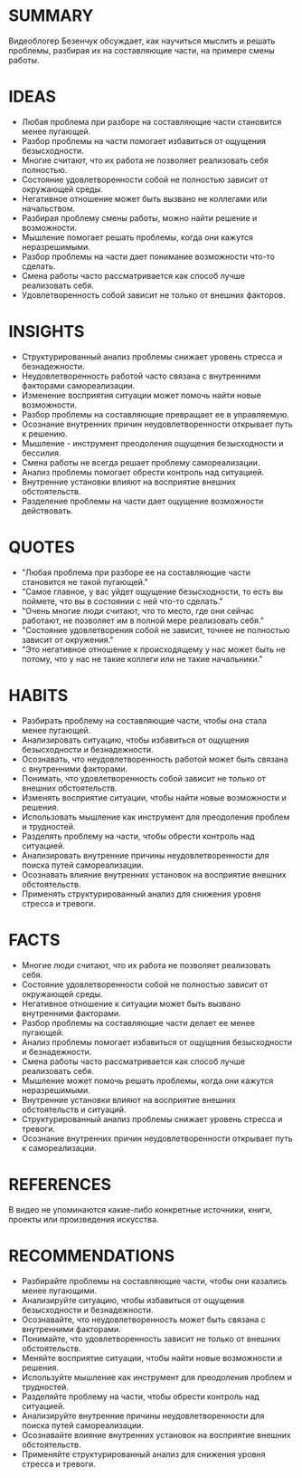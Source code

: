 # SUMMARY

Видеоблогер Безенчук обсуждает, как научиться мыслить и решать проблемы, разбирая их на составляющие части, на примере смены работы.

# IDEAS

- Любая проблема при разборе на составляющие части становится менее пугающей.
- Разбор проблемы на части помогает избавиться от ощущения безысходности.
- Многие считают, что их работа не позволяет реализовать себя полностью.
- Состояние удовлетворенности собой не полностью зависит от окружающей среды.
- Негативное отношение может быть вызвано не коллегами или начальством.
- Разбирая проблему смены работы, можно найти решение и возможности.
- Мышление помогает решать проблемы, когда они кажутся неразрешимыми.
- Разбор проблемы на части дает понимание возможности что-то сделать.
- Смена работы часто рассматривается как способ лучше реализовать себя.
- Удовлетворенность собой зависит не только от внешних факторов.

# INSIGHTS

- Структурированный анализ проблемы снижает уровень стресса и безнадежности.
- Неудовлетворенность работой часто связана с внутренними факторами самореализации.
- Изменение восприятия ситуации может помочь найти новые возможности.
- Разбор проблемы на составляющие превращает ее в управляемую.
- Осознание внутренних причин неудовлетворенности открывает путь к решению.
- Мышление - инструмент преодоления ощущения безысходности и бессилия.
- Смена работы не всегда решает проблему самореализации.
- Анализ проблемы помогает обрести контроль над ситуацией.
- Внутренние установки влияют на восприятие внешних обстоятельств.
- Разделение проблемы на части дает ощущение возможности действовать.

# QUOTES

- "Любая проблема при разборе ее на составляющие части становится не такой пугающей."
- "Самое главное, у вас уйдет ощущение безысходности, то есть вы поймете, что вы в состоянии с ней что-то сделать."
- "Очень многие люди считают, что то место, где они сейчас работают, не позволяет им в полной мере реализовать себя."
- "Состояние удовлетворения собой не зависит, точнее не полностью зависит от окружения."
- "Это негативное отношение к происходящему у нас может быть не потому, что у нас не такие коллеги или не такие начальники."

# HABITS

- Разбирать проблему на составляющие части, чтобы она стала менее пугающей.
- Анализировать ситуацию, чтобы избавиться от ощущения безысходности и безнадежности.
- Осознавать, что неудовлетворенность работой может быть связана с внутренними факторами.
- Понимать, что удовлетворенность собой зависит не только от внешних обстоятельств.
- Изменять восприятие ситуации, чтобы найти новые возможности и решения.
- Использовать мышление как инструмент для преодоления проблем и трудностей.
- Разделять проблему на части, чтобы обрести контроль над ситуацией.
- Анализировать внутренние причины неудовлетворенности для поиска путей самореализации.
- Осознавать влияние внутренних установок на восприятие внешних обстоятельств.
- Применять структурированный анализ для снижения уровня стресса и тревоги.

# FACTS

- Многие люди считают, что их работа не позволяет реализовать себя.
- Состояние удовлетворенности собой не полностью зависит от окружающей среды.
- Негативное отношение к ситуации может быть вызвано внутренними факторами.
- Разбор проблемы на составляющие части делает ее менее пугающей.
- Анализ проблемы помогает избавиться от ощущения безысходности и безнадежности.
- Смена работы часто рассматривается как способ лучше реализовать себя.
- Мышление может помочь решать проблемы, когда они кажутся неразрешимыми.
- Внутренние установки влияют на восприятие внешних обстоятельств и ситуаций.
- Структурированный анализ проблемы снижает уровень стресса и тревоги.
- Осознание внутренних причин неудовлетворенности открывает путь к самореализации.

# REFERENCES

В видео не упоминаются какие-либо конкретные источники, книги, проекты или произведения искусства.

# RECOMMENDATIONS

- Разбирайте проблемы на составляющие части, чтобы они казались менее пугающими.
- Анализируйте ситуацию, чтобы избавиться от ощущения безысходности и безнадежности.
- Осознавайте, что неудовлетворенность может быть связана с внутренними факторами.
- Понимайте, что удовлетворенность зависит не только от внешних обстоятельств.
- Меняйте восприятие ситуации, чтобы найти новые возможности и решения.
- Используйте мышление как инструмент для преодоления проблем и трудностей.
- Разделяйте проблему на части, чтобы обрести контроль над ситуацией.
- Анализируйте внутренние причины неудовлетворенности для поиска путей самореализации.
- Осознавайте влияние внутренних установок на восприятие внешних обстоятельств.
- Применяйте структурированный анализ для снижения уровня стресса и тревоги.